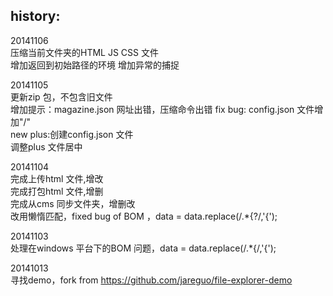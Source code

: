 history:
--------
20141106  
压缩当前文件夹的HTML JS CSS 文件  
增加返回到初始路径的环境
增加异常的捕捉  
  
20141105  
更新zip 包，不包含旧文件  
增加提示：magazine.json 网址出错，压缩命令出错
fix bug: config.json 文件增加"/"  
new plus:创建config.json 文件  
调整plus 文件居中  

20141104  
完成上传html 文件,增改  
完成打包html 文件,增删  
完成从cms 同步文件夹，增删改  
改用懒惰匹配，fixed bug of BOM ，data = data.replace(/.*\{?/,'{');  
  
20141103  
处理在windows 平台下的BOM 问题，data = data.replace(/.*\{/,'{');  
  
20141013  
寻找demo，fork from https://github.com/jareguo/file-explorer-demo  